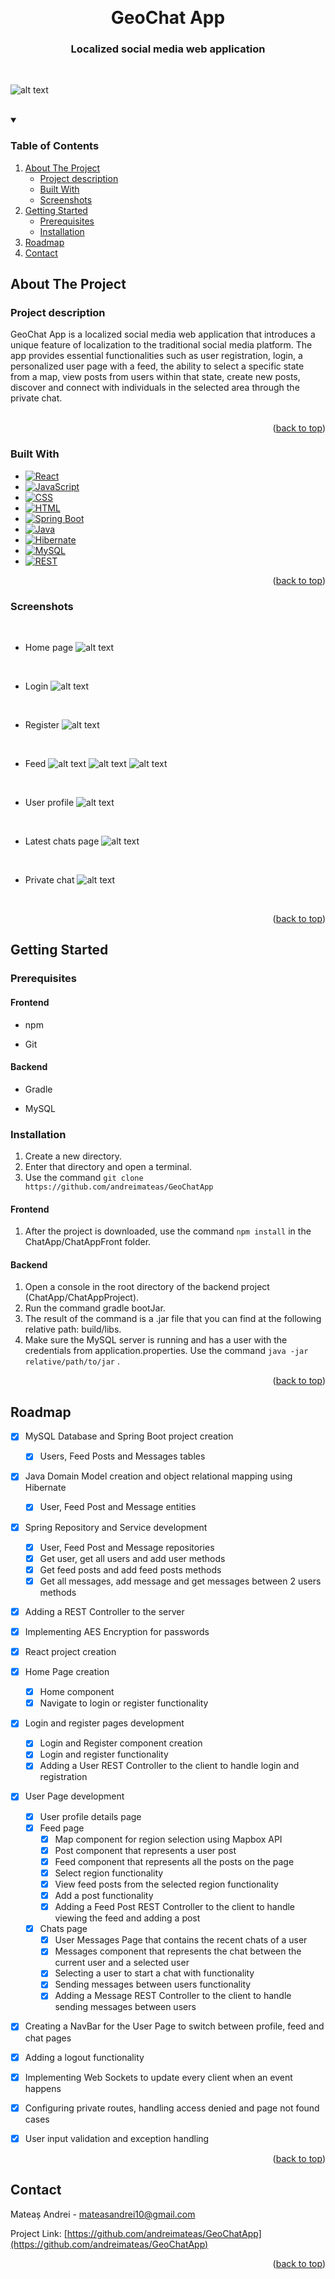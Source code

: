 <a name="readme-top"></a>

<!-- PROJECT LOGO -->
<br />
<div align="center">
  <a href="https://github.com/andreimateas/GeoChatApp">
  </a>

<h1 align="center">GeoChat App</h1>

  <h3 align="center">
    Localized social media web application
    <br />
  </h3>
</div>

<br />

![alt text](screenshots/AppOverview.png)

<br />

<!-- TABLE OF CONTENTS -->
<details open>
  <summary><b"><h3>Table of Contents</h3></b></summary>
  <ol>
    <li>
      <a href="#about-the-project">About The Project</a>
      <ul>
        <li><a href="#project-description">Project description</a></li>
        <li><a href="#built-with">Built With</a></li>
        <li><a href="#screenshots">Screenshots</a></li>
      </ul>
    </li>
    <li>
      <a href="#getting-started">Getting Started</a>
      <ul>
        <li><a href="#prerequisites">Prerequisites</a></li>
        <li><a href="#installation">Installation</a></li>
      </ul>
    </li>
    <li><a href="#roadmap">Roadmap</a></li>
    <li><a href="#contact">Contact</a></li>

  </ol>
</details>



<!-- ABOUT THE PROJECT -->
## About The Project

### Project description

GeoChat App is a localized social media web application that introduces a unique feature of localization to the traditional social media platform. The app provides essential functionalities such as user registration, login, a personalized user page with a feed, the ability to select a specific state from a map, view posts from users within that state, create new posts, discover and connect with individuals in the selected area through the private chat. </br></br>


<p align="right">(<a href="#readme-top">back to top</a>)</p>



### Built With

* [![React][React-badge]][React-url]
* [![JavaScript][JavaScript-badge]][JavaScript-url]
* [![CSS][CSS-badge]][CSS-url]
* [![HTML][HTML-badge]][HTML-url]
* [![Spring Boot][Spring-Boot-badge]][Spring-Boot-url]
* [![Java][Java-badge]][Java-url]
* [![Hibernate][Hibernate-badge]][Hibernate-url]
* [![MySQL][MySQL-badge]][MySQL-url]
* [![REST][REST-badge]][REST-url]

<p align="right">(<a href="#readme-top">back to top</a>)</p>

### Screenshots

<br />

* Home page 
![alt text](screenshots/Home.png)

<br />

* Login
![alt text](screenshots/Login.png)

<br />

* Register
![alt text](screenshots/Register.png)

<br />

* Feed
![alt text](screenshots/Feed1.png)
![alt text](screenshots/Feed2.png)
![alt text](screenshots/Feed3.png)

<br />

* User profile
![alt text](screenshots/Profile.png)

<br />

* Latest chats page
![alt text](screenshots/Chats1.png)

<br />

* Private chat
![alt text](screenshots/Chats2.png)

<br />

<p align="right">(<a href="#readme-top">back to top</a>)</p>

<!-- GETTING STARTED -->
## Getting Started


### Prerequisites

#### Frontend

* npm

* Git


#### Backend

* Gradle

* MySQL


### Installation

1. Create a new directory.
2. Enter that directory and open a terminal.
3. Use the command ``` git clone https://github.com/andreimateas/GeoChatApp ```

#### Frontend

1. After the project is downloaded, use the command ``` npm install ``` in the ChatApp/ChatAppFront folder.


#### Backend

1. Open a console in the root directory of the backend project (ChatApp/ChatAppProject).
2. Run the command gradle bootJar.
3. The result of the command is a .jar file that you can find at the following relative path: build/libs.
4. Make sure the MySQL server is running and has a user with the credentials from application.properties. Use the command ``` java -jar relative/path/to/jar ``` .


<p align="right">(<a href="#readme-top">back to top</a>)</p>



<!-- ROADMAP -->
## Roadmap

- [x] MySQL Database and Spring Boot project creation
    - [x] Users, Feed Posts and Messages tables
- [x] Java Domain Model creation and object relational mapping using Hibernate
    - [x] User, Feed Post and Message entities
- [x] Spring Repository and Service development
    - [x] User, Feed Post and Message repositories
    - [x] Get user, get all users and add user methods
    - [x] Get feed posts and add feed posts methods
    - [x] Get all messages, add message and get messages between 2 users methods
- [x] Adding a REST Controller to the server
- [x] Implementing AES Encryption for passwords
- [x] React project creation
- [x] Home Page creation
    - [x] Home component
    - [x] Navigate to login or register functionality
- [x] Login and register pages development
    - [x] Login and Register component creation
    - [x] Login and register functionality
    - [x] Adding a User REST Controller to the client to handle login and registration
- [x] User Page development
    - [x] User profile details page
    - [x] Feed page
      - [x] Map component for region selection using Mapbox API
      - [x] Post component that represents a user post
      - [x] Feed component that represents all the posts on the page
      - [x] Select region functionality
      - [x] View feed posts from the selected region functionality
      - [x] Add a post functionality
      - [x] Adding a Feed Post REST Controller to the client to handle viewing the feed and adding a post
    - [x] Chats page
      - [x] User Messages Page that contains the recent chats of a user
      - [x] Messages component that represents the chat between the current user and a selected user
      - [x] Selecting a user to start a chat with functionality
      - [x] Sending messages between users functionality
      - [x] Adding a Message REST Controller to the client to handle sending messages between users
- [x] Creating a NavBar for the User Page to switch between profile, feed and chat pages
- [x] Adding a logout functionality
- [x] Implementing Web Sockets to update every client when an event happens
- [x] Configuring private routes, handling access denied and page not found cases
- [x] User input validation and exception handling


<p align="right">(<a href="#readme-top">back to top</a>)</p>


<!-- CONTACT -->
## Contact

Mateaș Andrei - mateasandrei10@gmail.com

Project Link: [https://github.com/andreimateas/GeoChatApp](https://github.com/andreimateas/GeoChatApp)

<p align="right">(<a href="#readme-top">back to top</a>)</p>



<!-- MARKDOWN LINKS & IMAGES -->
<!-- https://www.markdownguide.org/basic-syntax/#reference-style-links -->
[contributors-shield]: https://img.shields.io/github/contributors/andreimateas/GeoChatApp.svg?style=for-the-badge
[contributors-url]: https://github.com/andreimateas/GeoChatApp/graphs/contributors
[forks-shield]: https://img.shields.io/github/forks/andreimateas/GeoChatApp.svg?style=for-the-badge
[forks-url]: https://github.com/andreimateas/GeoChatApp/network/members
[stars-shield]: https://img.shields.io/github/stars/andreimateas/GeoChatApp.svg?style=for-the-badge
[stars-url]: https://github.com/andreimateas/GeoChatApp/stargazers
[issues-shield]: https://img.shields.io/github/issues/andreimateas/GeoChatApp.svg?style=for-the-badge
[issues-url]: https://github.com/andreimateas/GeoChatApp/issues
[license-shield]: https://img.shields.io/github/license/andreimateas/GeoChatApp.svg?style=for-the-badge
[license-url]: https://github.com/andreimateas/GeoChatApp/blob/master/LICENSE.txt
[linkedin-shield]: https://img.shields.io/badge/-LinkedIn-black.svg?style=for-the-badge&logo=linkedin&colorB=555
[linkedin-url]: https://linkedin.com/in/andrei-mateas
[product-screenshot]: images/screenshot.png
[React-badge]: https://img.shields.io/badge/React-20232A?style=for-the-badge&logo=react&logoColor=61DAFB
[React-url]: https://reactjs.org/
[JavaScript-badge]: https://img.shields.io/badge/JavaScript-F7DF1E?style=for-the-badge&logo=javascript&logoColor=black
[JavaScript-url]: https://developer.mozilla.org/en-US/docs/Web/JavaScript
[CSS-badge]: https://img.shields.io/badge/CSS-1572B6?style=for-the-badge&logo=css3&logoColor=white
[CSS-url]: https://developer.mozilla.org/en-US/docs/Web/CSS
[HTML-badge]: https://img.shields.io/badge/HTML-E34F26?style=for-the-badge&logo=html5&logoColor=white
[HTML-url]: https://developer.mozilla.org/en-US/docs/Web/HTML
[Spring-Boot-badge]: https://img.shields.io/badge/Spring%20Boot-6DB33F?style=for-the-badge&logo=spring&logoColor=white
[Spring-Boot-url]: https://spring.io/projects/spring-boot
[Java-badge]: https://img.shields.io/badge/Java-007396?style=for-the-badge&logo=java&logoColor=white
[Java-url]: https://www.java.com/
[Hibernate-badge]: https://img.shields.io/badge/Hibernate-59666C?style=for-the-badge&logo=hibernate&logoColor=white
[Hibernate-url]: https://hibernate.org/
[MySQL-badge]: https://img.shields.io/badge/MySQL-4479A1?style=for-the-badge&logo=mysql&logoColor=white
[MySQL-url]: https://www.mysql.com/
[REST-badge]: https://img.shields.io/badge/REST-FF5733?style=for-the-badge&logo=api&logoColor=white
[REST-url]: https://en.wikipedia.org/wiki/Representational_state_transfer
